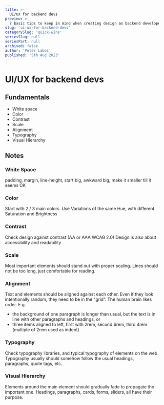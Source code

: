 ```yaml
---
title: >-
  UI/UX for backend devs
preview: >-
  7 basic tips to keep in mind when creating design as backend developer
slug: 'ui-ux-for-backend-devs'
categorySlug: 'quick-wins'
seriesSlug: null
seriesPart: null
archived: false
author: 'Peter Labos'
published: '5th Aug 2023'
---
```

# UI/UX for backend devs
## Fundamentals
- White space
- Color
- Contrast
- Scale
- Alignment
- Typography
- Visual Hierarchy

## Notes
### White Space
padding, margin, line-height, start big, awkward big, make it smaller till it seems OK

### Color
Start with 2 / 3 main colors.
Use Variations of the same Hue, with different Saturation and Brightness

### Contrast
Check design against contrast (AA or AAA WCAG 2.0)
Design is also about accessibility and readability

### Scale
Most important elements should stand out with proper scaling.
Lines should not be too long, just comfortable for reading.

### Alignment
Text and elements should be aligned against each other.
Even if they look intentionally random, they need to be in the "grid". The human brain likes order.
E.g. 
- the background of one paragraph is longer than usual, but the text is in line with other paragraphs and headings, or
- three items aligned to left, first with 2rem, second 6rem, third 4rem (multiple of 2rem used as indent)

### Typography
Check typography libraries, and typical typography of elements on the web.
Typography usually should somehow follow the usual headings, paragraphs, quote tags, etc.

### Visual Hierarchy
Elements around the main element should gradually fade to propagate the important one.
Headings, paragraphs, cards, forms, sliders, all have their purpose.
